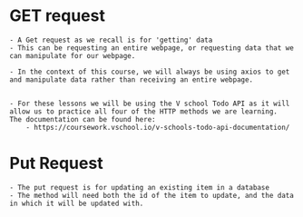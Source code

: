 # GET request

    - A Get request as we recall is for 'getting' data
    - This can be requesting an entire webpage, or requesting data that we can manipulate for our webpage.

    - In the context of this course, we will always be using axios to get and manipulate data rather than receiving an entire webpage.


    - For these lessons we will be using the V school Todo API as it will allow us to practice all four of the HTTP methods we are learning.  The documentation can be found here:
        - https://coursework.vschool.io/v-schools-todo-api-documentation/

# Put Request 

    - The put request is for updating an existing item in a database
    - The method will need both the id of the item to update, and the data in which it will be updated with.